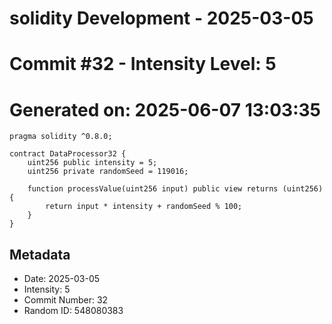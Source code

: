 ﻿# solidity Development - 2025-03-05
# Commit #32 - Intensity Level: 5
# Generated on: 2025-06-07 13:03:35
```solidity
pragma solidity ^0.8.0;

contract DataProcessor32 {
    uint256 public intensity = 5;
    uint256 private randomSeed = 119016;

    function processValue(uint256 input) public view returns (uint256) {
        return input * intensity + randomSeed % 100;
    }
}
```
## Metadata
- Date: 2025-03-05
- Intensity: 5
- Commit Number: 32
- Random ID: 548080383
